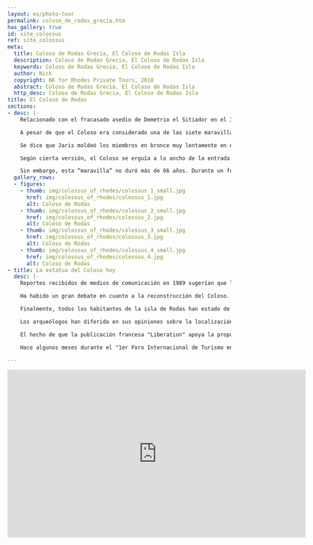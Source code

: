 ```yaml
---
layout: es/photo-tour
permalink: coloso_de_rodas_grecia.htm
has_gallery: true
id: site_colossus
ref: site_colossus
meta:
  title: Coloso de Rodas Grecia, El Coloso de Rodas Isla
  description: Coloso de Rodas Grecia, El Coloso de Rodas Isla
  keywords: Coloso de Rodas Grecia, El Coloso de Rodas Isla
  author: Nick
  copyright: NK for Rhodes Private Tours, 2018
  abstract: Coloso de Rodas Grecia, El Coloso de Rodas Isla
  http_desc: Coloso de Rodas Grecia, El Coloso de Rodas Isla
title: El Coloso de Rodas
sections:
- desc: |-
    Relacionado con el fracasado asedio de Demetrio el Sitiador en el 305 . Orgullosos de su gran victoria y con los fondos recaudados tras la venta del equipo de guerra abandonados después del intento de toma, los rodianos decidieron erigir una estatua triunfante de su dios Helios. La obra fue asignada a Jaris de Lindos quien trabajo en ella por doce años (304-292).

    A pesar de que el Coloso era considerado una de las siete maravillas de mundo antiguo, una obra maestra tanto técnica como artísticamente, existe una falta de información vital concerniente al lugar que ocupaba y a su tamaño real. Se calcula que debía tener unos 31 metros de altura.

    Se dice que Jaris moldeó los miembros en bronce muy lentamente en el sitio mismo, entre enormes cantidades de tierra. Se movió ascendentemente tal como se contruiría una casa.

    Según cierta versión, el Coloso se erguía a lo ancho de la entrada al puerto, permitiendo que los barcos pasaran por entre sus piernas abiertas. Actualmente se cree casi con certeza que se encontraba sobre tierra firme y que su más probable ubicación era la zona cercada del templo de Helios, vecino al palacio de los Grandes Maestres.

    Sin embargo, esta “maravilla” no duró más de 66 años. Durante un fuerte sismo en 266 se agrietó a la altura de las rodillas y cayó. Los rodios, temerosos de una maldición, no reconstruyeron la estatua y sus restos permanecieron desplomados sobre la tierra por muchos siglos. En el 653 cuando los árabes de Moavia saquearon Rodas, vendieron los pedazos a un mercader judío. Dice la tradición que se necesitaron 900 camellos para transportarlos. La leyenda alrededor del Coloso ha sido tan allegada a Rodas que por muchos siglos tanto griegos como occidentales llamaron a los rodios gente “colosal”.
  gallery_rows:
  - figures:
    - thumb: img/colossus_of_rhodes/colossus_1_small.jpg
      href: img/colossus_of_rhodes/colossus_1.jpg
      alt: Coloso de Rodas
    - thumb: img/colossus_of_rhodes/colossus_2_small.jpg
      href: img/colossus_of_rhodes/colossus_2.jpg
      alt: Coloso de Rodas
    - thumb: img/colossus_of_rhodes/colossus_3_small.jpg
      href: img/colossus_of_rhodes/colossus_3.jpg
      alt: Coloso de Rodas
    - thumb: img/colossus_of_rhodes/colossus_4_small.jpg
      href: img/colossus_of_rhodes/colossus_4.jpg
      alt: Coloso de Rodas
- title: La estatua del Coloso hoy
  desc: |-
    Reportes recibidos de medios de comunicación en 1989 sugerían que las piedras de gran tamaño halladas en el lecho marino cerca de la costa de Rodas podrían haber sido los restos del Coloso pero esta teoría fue refutada más adelante y considerada sin fundamento.

    Ha habido un gran debate en cuanto a la reconstrucción del Coloso. Aquellos que están a favor afirman que el turismo se beneficiaría inmensamente pero aquellos que están en contra de la reconstrucción piensan que el costo sería demasiado alto (más de 100 millones de euros). Se ha revivido la idea en muchas ocasiones desde que se propuso en 1970 pero no se ha dado inicio a ningún trabajo, debido a la falta de fondos.

    Finalmente, todos los habitantes de la isla de Rodas han estado de acuerdo con reconstruir el Coloso. Una de las siete maravillas del mundo antiguo sería reconstruido, dicen expertos. El único tema crucial es cómo programar dicho proyecto y quiénes serían los inversionistas. Ha habido discusiones sobre si la municipalidad de Rodas ofrecería ella misma el capital o si todas las municipalidades de las diferentes islas se unirían entre sí; o si lo haría el gobierno griego. Aunque un proyecto como este, que promueve la historia de Rodas así como la historia de Europa entera podría ser financiado por la Unión Europea en su totalidad. Otra cuestión a considerar es cómo construir esta estatua que sea igual a la original sin que nadie la haya visto ni sepa cómo era. Otro interrogante es: ¿dónde estaría ubicada?

    Los arqueólogos han diferido en sus opiniones sobre la localización del Coloso en el pasado. Los expertos aseguran que sería mucho mejor construir dicha estatua al frente del puerto y a una distancia tal que permitiera hacerla visible desde cualquier punto.

    El hecho de que la publicación francesa "Liberation" apoya la propuesta de reconstruir el Coloso demuestra que la totalidad de la opinión pública de la Comunidad europea puede dar inicio a los esfuerzos dirigidos hacia la misma meta.

    Hace algunos meses durante el "1er Foro Internacional de Turismo en Rodas", el Coloso fue uno de los temas principales discutidos. Se llegó finalmente a la conclusión de que este proyecto conocido como una de las siete maravillas destruidas, elevará el legado europeo a la civilización.

---
```

<div class="centered">
  <iframe width="672" height="378" src="https://www.youtube.com/embed/vM6_FoDrNeA?modestbranding=1&showinfo=0" frameborder="0" allow="accelerometer; autoplay; encrypted-media; gyroscope; picture-in-picture" allowfullscreen></iframe>
</div>